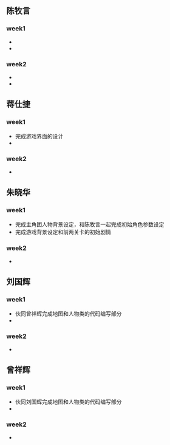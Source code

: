 ## 陈牧言

### week1

* 
* 

### week2

* 
* 

## 蒋仕捷

### week1

* 完成游戏界面的设计
* 

### week2

* 

## 朱晓华

### week1

* 完成主角团人物背景设定，和陈牧言一起完成初始角色参数设定
* 完成游戏背景设定和前两关卡的初始剧情

### week2

* 

## 刘国辉

### week1

* 伙同曾祥辉完成地图和人物类的代码编写部分
* 

### week2

* 

## 曾祥辉

### week1

* 伙同刘国辉完成地图和人物类的代码编写部分
* 

### week2

* 
